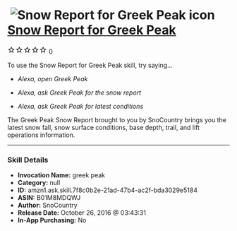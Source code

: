 # &nbsp;<img src="skill_icon" alt="Snow Report for Greek Peak icon" width="36"> [Snow Report for Greek Peak](http://alexa.amazon.com/#skills/amzn1.ask.skill.7f8c0b2e-21ad-47b4-ac2f-bda3029e5184)
![0 stars](../../images/ic_star_border_black_18dp_1x.png)![0 stars](../../images/ic_star_border_black_18dp_1x.png)![0 stars](../../images/ic_star_border_black_18dp_1x.png)![0 stars](../../images/ic_star_border_black_18dp_1x.png)![0 stars](../../images/ic_star_border_black_18dp_1x.png) 0

To use the Snow Report for Greek Peak skill, try saying...

* *Alexa, open Greek Peak*

* *Alexa, ask Greek Peak for the snow report*

* *Alexa, ask Greek Peak for latest conditions*

The Greek Peak Snow Report brought to you by SnoCountry brings you the latest snow fall, snow surface conditions,  base depth, trail, and lift operations information.

***

### Skill Details

* **Invocation Name:** greek peak
* **Category:** null
* **ID:** amzn1.ask.skill.7f8c0b2e-21ad-47b4-ac2f-bda3029e5184
* **ASIN:** B01M8MDQWJ
* **Author:** SnoCountry
* **Release Date:** October 26, 2016 @ 03:43:31
* **In-App Purchasing:** No
